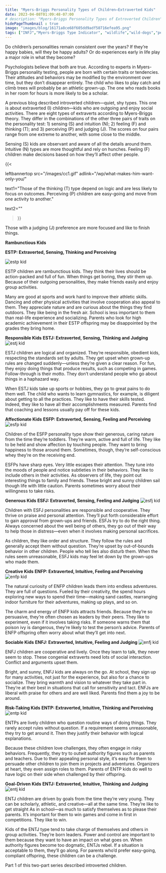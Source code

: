 ```yaml
---
title: "Myers-Briggs Personality Types of Children—Extraverted Kids"
date: 2023-04-08T01:09:48-07:00
# description: "Myers-Briggs Personality Types of Extroverted Children"
hidePageThumbnail : true 
image: "images/blog/16171a8ce68f605dd9adf50716efea95.png"
tags: ["INFJ","Myers-Briggs Type Indicator", "wildlife","wild-dogs","pets","animal-welfare"]
---
```



<!-- This is **bold** text, and this is *emphasized* text.
![infp_injf table](/infp_injf-table.jpg)
Visit the [Hugo](https://gohugo.io) website! -->

<!-- https://beaconstreetusa.com/wp/myers-briggs-personality-types-of-children-extraverted-kids/ -->


Do children’s personalities remain consistent over the years? If they’re happy babies, will they be happy adults? Or do experiences early in life play a major role in what they become?

Psychologists believe that both are true. According to experts in Myers-Briggs personality testing, people are born with certain traits or tendencies. Their attitudes and behaviors may be modified by the environment over time, but they don’t disappear entirely. The child who likes to play catch and climb trees will probably be an athletic grown-up. The one who reads books in her room for hours is more likely to be a scholar.

A previous blog described introverted children—quiet, shy types. This one is about extraverted (I) children—kids who are outgoing and enjoy social activities. There are eight types of extraverts according to Myers-Briggs theory. They differ in the combinations of the other three pairs of traits on the personality test: 1) sensing (S) and intuition (N); 2) feeling (F) and thinking (T); and 3) perceiving (P) and judging (J). The scores on four pairs range from one extreme to another, with some close to the middle.

Sensing (S) kids are observant and aware of all the details around them. Intuitive (N) types are more thoughtful and rely on hunches. Feeling (F) children make decisions based on how they’ll affect other people.  

{{< 

leftbannertop src="/images/cc1.gif" adlink="/wp/what-makes-him-want-only-you/"  

text1="Those of the thinking (T) type depend on logic and are less likely to focus on outcomes. Perceiving (P) children are easy-going and move from one activity to another." 

text2=""

>}}

Those with a judging (J) preference are more focused and like to finish things.


**Rambunctious Kids**

**ESTP: Extraverted, Sensing, Thinking and Perceiving**

![estp kid](/estp-kid.jpg)

ESTP children are rambunctious kids. They think their lives should be action-packed and full of fun. When things get boring, they stir them up. Because of their outgoing personalities, they make friends easily and enjoy group activities.

Many are good at sports and work hard to improve their athletic skills. Dancing and other physical activities that involve cooperation also appeal to them. They appreciate nature and are curious about the things they find outdoors. They like being in the fresh air. School is less important to them than real-life experience and socializing. Parents who look for high academic achievement in their ESTP offspring may be disappointed by the grades they bring home.

**Responsible Kids**
**ESTJ: Extraverted, Sensing, Thinking and Judging**
![estj kid](/estj-kid.jpg)

ESTJ children are logical and organized. They’re responsible, obedient kids, respecting the standards set by adults. They get upset when grown-up rules are changed suddenly—unless they’re given a clear reason. For fun, they enjoy doing things that produce results, such as competing in games. Follow-through is their motto. They don’t understand people who go about things in a haphazard way.

When ESTJ kids take up sports or hobbies, they go to great pains to do them well. The child who wants to learn gymnastics, for example, is diligent about getting to all the practices. They like to have their skills tested. Indeed, they like to have all their accomplishments measured. Parents find that coaching and lessons usually pay off for these kids.

**Affectionate Kids**
**ESFP: Extraverted, Sensing, Feeling and Perceiving**
![esfp kid](/esfp-kid.jpg)

Children of the ESFP personality type show their generous, caring nature from the time they’re toddlers. They’re warm, active and full of life. They like to be held and show affection by touching people. They want to bring happiness to those around them. Sometimes, though, they’re self-conscious whey they’re on the receiving end.

ESFPs have sharp eyes. Very little escapes their attention. They tune into the moods of people and notice subtleties in their behaviors. They like to include others in their activities. As observers of life, they point out interesting things to family and friends. These bright and sunny children sail though life with little caution. Parents sometimes worry about their willingness to take risks.

**Generous Kids**
**ESFJ: Extraverted, Sensing, Feeling and Judging**
![esfj kid](/esfj-kid.jpg)

Children with ESFJ personalities are responsible and cooperative. They thrive on praise and personal attention. They’ll put forth considerable effort to gain approval from grown-ups and friends. ESFJs try to do the right thing. Always concerned about the well being of others, they go out of their way to help those in distress—even when it involves making personal sacrifices.

As children, they like order and structure. They follow the rules and generally accept them without question. They’re upset by out-of-bounds behavior in other children. People who tell lies also disturb them. When the rules seem unreasonable, ESFJ kids may feel let down by the grown-ups who made them.

**Creative Kids**
**ENFP: Extraverted, Intuitive, Feeling and Perceiving**
![enfp kid](/enfp-kid.jpg)

The natural curiosity of ENFP children leads them into endless adventures. They are full of questions. Fueled by their creativity, the spend hours exploring new ways to spend their time—making sand castles, rearranging indoor furniture for their adventures, making up plays, and so on.

The charm and energy of ENFP kids attracts friends. Because they’re so persuasive, they’re often chosen as leaders by their peers. They like to experiment, even if it involves taking risks. If someone warns them that poison ivy is dangerous, they’re likely to test the person’s advice. Parents of ENFP offspring often worry about what they’ll get into next.

**Sociable Kids**
**ENFJ: Extraverted, Intuitive, Feeling and Judging**
![enfj kid](/enfj-kid.jpg)

ENFJ children are cooperative and lively. Once they learn to talk, they never seem to stop. These congenial extraverts need lots of social interaction. Conflict and arguments upset them.

Bright, and sunny, ENFJ kids are always on the go. At school, they sign up for many activities, not just for the experience, but also for a chance to socialize. They bring warmth and vision to whatever they take part in. They’re at their best in situations that call for sensitivity and tact. ENFJs are liberal with praise for others and are well liked. Parents find them a joy to be around.

**Risk-Taking Kids**
**ENTP: Extraverted, Intuitive, Thinking and Perceiving**
![entp kid](/entp-kid.jpg)

ENTPs are lively children who question routine ways of doing things. They rarely accept rules without question. If a requirement seems unreasonable, they try to get around it. Then they justify their behavior with logical explanations.

Because these children love challenges, they often engage in risky behaviors. Frequently, they try to outwit authority figures such as parents and teachers. Due to their appealing personal style, it’s easy for them to persuade other children to join them in projects and adventures. Organizers at heart, they even assign roles to them. Parents of ENTP kids do well to have logic on their side when challenged by their offspring.

**Goal-Driven Kids**
**ENTJ: Extraverted, Intuitive, Thinking and Judging**
![entj kid](/entj-kid.jpg)

ENTJ children are driven by goals from the time they’re very young. They can be scholarly, athletic, and creative—all at the same time. They’re like to get straight As in school—as much to satisfy themselves as to please their parents. It’s important for them to win games and come in first in competitions. They like to win.

Kids of the ENTJ type tend to take charge of themselves and others in group activities. They’re born leaders. Power and control are important to them because they want to have an impact on what goes on. When authority figures become too dogmatic, ENTJs rebel. If a situation is acceptable to them, they’ll go along. For parents who’d prefer easy-going, compliant offspring, these children can be a challenge.

 
Part 1 of  this two-part series described introverted children.
